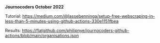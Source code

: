 **Journocoders October 2022**

Tutorial: https://medium.com/@lassebenninga/setup-free-webscraping-in-less-than-5-minutes-using-github-actions-330e1151fbea

Results: https://flatgithub.com/philipnye/journocoders-github-actions/blob/main/organisations.json
